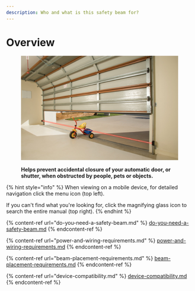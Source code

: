 ```yaml
---
description: Who and what is this safety beam for?
---
```


# Overview

<figure><img src="../.gitbook/assets/safetyinfraredbeam_retouched-no-antennae.jpg" alt=""><figcaption><p><strong>Helps prevent accidental closure of your automatic door, or shutter, when obstructed by people, pets or objects.</strong></p></figcaption></figure>

{% hint style="info" %}
When viewing on a mobile device, for detailed navigation click the menu icon (top left).&#x20;

If you can't find what you're looking for, click the magnifying glass icon to search the entire manual (top right).
{% endhint %}

{% content-ref url="do-you-need-a-safety-beam.md" %}
[do-you-need-a-safety-beam.md](do-you-need-a-safety-beam.md)
{% endcontent-ref %}

{% content-ref url="power-and-wiring-requirements.md" %}
[power-and-wiring-requirements.md](power-and-wiring-requirements.md)
{% endcontent-ref %}

{% content-ref url="beam-placement-requirements.md" %}
[beam-placement-requirements.md](beam-placement-requirements.md)
{% endcontent-ref %}

{% content-ref url="device-compatibility.md" %}
[device-compatibility.md](device-compatibility.md)
{% endcontent-ref %}
